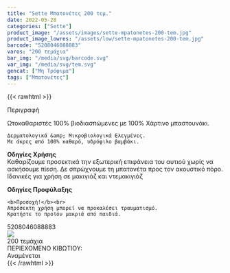 ```yaml
---
title: "Sette Μπατονέτες 200 τεμ."
date: 2022-05-28
categories: ["Sette"]
product_image: "/assets/images/sette-mpatonetes-200-tem.jpg"
product_image_lowres: "/assets/low/sette-mpatonetes-200-tem.jpg"
barcode: "5208046088883"
varos: "200 τεμάχια"
bar_img: "/media/svg/barcode.svg"
var_img: "/media/svg/tem.svg"
gencat: ["Μη Τρόφιμα"]
tags: ["Μπατονέτες"]
---
```

{{< rawhtml >}}

<div class="product">
    <div id="sistatika">Περιγραφή</div>
 

   <p>
        Ωτοκαθαριστές 100% βιοδιασπώμενες με 100% Χάρτινο μπαστουνάκι.
    
    Δερματολογικά &amp; Μικροβιολογικά Ελεγμένες.
    Με άκρες από 100% καθαρό, υδρόφιλο βαμβάκι.
   </p>


<p>
    <b>Οδηγίες Χρήσης</b><br>
    Καθαρίζουμε προσεκτικά την εξωτερική επιφάνεια του αυτιού χωρίς να ασκήσουμε πίεση.
    Δε σπρώχνουμε τη μπατονέτα προς τον ακουστικό πόρο.
    Ιδανικές για χρήση σε μακιγιάζ και ντεμακιγιάζ
</p>

<div class="sred sp1015"> <b>Οδηγίες Προφύλαξης</b></div>
<div class="seee sp15">
   
    <b>Προσοχή!</b><br>
    Απρόσεκτη χρήση μπορεί να προκαλέσει τραυματισμό.
    Κρατήστε το προϊόν μακριά από παιδιά.
</div>
<p></p>
    <div id="barcode">
        <div id="barimage1"></div><span id="bartext">5208046088883</span>
    </div>
    <div id="varos">
        <div id="varosimage" style="margin:0"><img src="/media/svg/tem.svg"></div><span id="varostext">200 τεμάχια</span>
    </div>
    <div id="kivotio">ΠΕΡΙΕΧΟΜΕΝΟ ΚΙΒΩΤΙΟΥ:<br>Αναμένεται</div>
    <div class="pimg"></div>
</div>
{{< /rawhtml >}}



